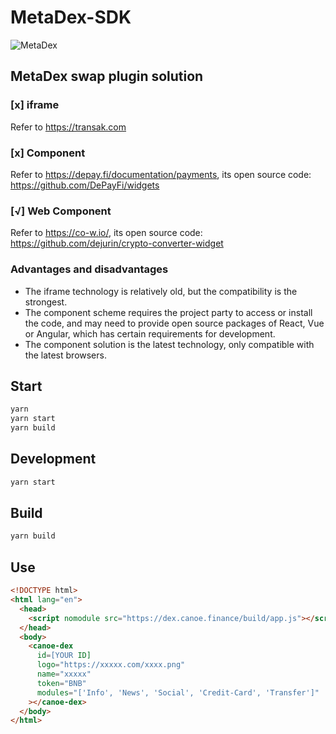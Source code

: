 # MetaDex-SDK

![MetaDex](./docs/images/canoe.gif)

## MetaDex swap plugin solution

### [x] iframe

Refer to https://transak.com

### [x] Component

Refer to https://depay.fi/documentation/payments, its open source code: https://github.com/DePayFi/widgets

### [√] Web Component

Refer to https://co-w.io/, its open source code: https://github.com/dejurin/crypto-converter-widget

### Advantages and disadvantages

- The iframe technology is relatively old, but the compatibility is the strongest.
- The component scheme requires the project party to access or install the code, and may need to provide open source packages of React, Vue or Angular, which has certain requirements for development.
- The component solution is the latest technology, only compatible with the latest browsers.

## Start

```bash
yarn
yarn start
yarn build
```

## Development

```bash
yarn start
```

## Build

```bash
yarn build
```

## Use

```html
<!DOCTYPE html>
<html lang="en">
  <head>
    <script nomodule src="https://dex.canoe.finance/build/app.js"></script>
  </head>
  <body>
    <canoe-dex
      id=[YOUR ID]
      logo="https://xxxxx.com/xxxx.png"
      name="xxxxx"
      token="BNB"
      modules="['Info', 'News', 'Social', 'Credit-Card', 'Transfer']"
    ></canoe-dex>
  </body>
</html>
```
